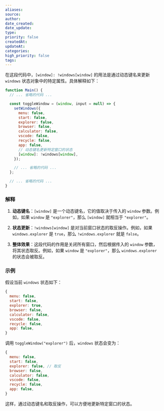 ```yaml
---
aliases: 
source: 
author: 
date_created: 
date_update: 
type: 
priority: false
createdAt: 
updateAt: 
categories: 
high_priority: false
tags:
---
```

在这段代码中，`[window]: !windows[window]` 的用法是通过动态键名来更新 `windows` 状态对象中的特定属性。具体解释如下：

```javascript:src/Pages/main.js
function Main() {
  // ... 省略的代码 ...

  const toggleWindow = (window, input = null) => {
    setWindows({
      menu: false,
      start: false,
      explorer: false,
      browser: false,
      calculator: false,
      vscode: false,
      recycle: false,
      app: false,
      // 动态键名更新特定窗口的状态
      [window]: !windows[window],
    });

    // ... 省略的代码 ...
  };

  // ... 省略的代码 ...
}
```

### 解释
1. **动态键名**：`[window]` 是一个动态键名，它的值取决于传入的 `window` 参数。例如，如果 `window` 是 `"explorer"`，那么 `[window]` 就相当于 `"explorer"`。

2. **状态更新**：`!windows[window]` 是对当前窗口状态的取反操作。例如，如果 `windows.explorer` 是 `true`，那么 `!windows.explorer` 就是 `false`。

3. **整体效果**：这段代码的作用是关闭所有窗口，然后根据传入的 `window` 参数，将其状态取反。例如，如果 `window` 是 `"explorer"`，那么 `windows.explorer` 的状态会被取反。

### 示例
假设当前 `windows` 状态如下：
```javascript
{
  menu: false,
  start: false,
  explorer: true,
  browser: false,
  calculator: false,
  vscode: false,
  recycle: false,
  app: false,
}
```

调用 `toggleWindow("explorer")` 后，`windows` 状态会变为：
```javascript
{
  menu: false,
  start: false,
  explorer: false, // 取反
  browser: false,
  calculator: false,
  vscode: false,
  recycle: false,
  app: false,
}
```

这样，通过动态键名和取反操作，可以方便地更新特定窗口的状态。